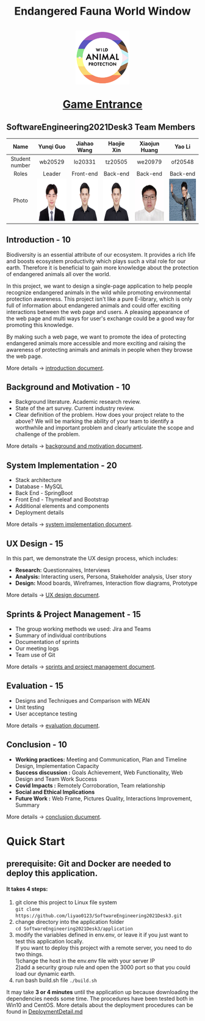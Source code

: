 <h1 align="center">
Endangered Fauna World Window
<br>
<br>
<img src="https://github.com/liyao0123/SoftwareEngineering2021Desk3/blob/main/Documentation/pics/logo.jpg" width = "28%" />
<br>

[Game Entrance](https://github.com/liyao0123/SoftwareEngineering2021Desk3/tree/development)
</h1>

## SoftwareEngineering2021Desk3 Team Members

Name          |Yunqi Guo            |Jiahao Wang           | Haojie Xin           |Xiaojun Huang         |Yao Li
:------------:|:-------------------:|:--------------------:|:--------------------:|:--------------------:|:-----------------------:
Student number|wb20529              |lo20331               |tz20505               |we20979               |of20548   
Roles         |Leader               |Front-end             |Back-end              |Back-end              |Back-end    
Photo         |<img src="Documentation/pics/Yunqi_Guo.jpg" width="130" height="110">|<img src="Documentation/pics/Haojie_Xin.jpeg" width="130" height="110">|<img src="Documentation/pics/Haojie_Xin.jpeg" width="130" height="110">|<img src="Documentation/pics/Xiaojun.JPG" width="130" height="110">|<img src="Documentation/pics/YaoLi.jpg" width="130" height="110">


## Introduction - 10
Biodiversity is an essential attribute of our ecosystem. It provides a rich life and boosts ecosystem productivity which plays such a vital role for our earth. Therefore it is beneficial to gain more knowledge about the protection of endangered animals all over the world.

In this project, we want to design a single-page application to help people recognize endangered animals in the wild while promoting environmental protection awareness. This project isn't like a pure E-library, which is only full of information about endangered animals and could offer exciting interactions between the web page and users. A pleasing appearance of the web page and multi ways for user's exchange could be a good way for promoting this knowledge.

By making such a web page, we want to promote the idea of protecting endangered animals more accessible and more exciting and raising the awareness of protecting animals and animals in people when they browse the web page.

More details -> [introduction document](Documentation/Introduction.md).


## Background and Motivation - 10
- Background literature. Academic research review.
- State of the art survey. Current industry review.
- Clear definition of the problem. How does your project relate to the above? We will be marking the ability of your team to identify a worthwhile and important problem and clearly articulate the scope and challenge of the problem.

More details -> [background and motivation document](Documentation/BackgroundandMotivation.md).


## System Implementation - 20
- Stack architecture
- Database - MySQL
- Back End - SpringBoot
- Front End - Thymeleaf and Bootstrap
- Additional elements and components
- Deployment details

More details -> [system implementation document](Documentation/SystemImplementation.md).


## UX Design - 15
In this part, we demonstrate the UX design process, which includes:
- **Research:** Questionnaires, Interviews
- **Analysis:** Interacting users, Persona, Stakeholder analysis, User story
- **Design:** Mood boards, Wireframes, Interaction flow diagrams, Prototype

More details ->  [UX design document](Documentation/UXDesign.md).

## Sprints & Project Management - 15

- The group working methods we used: Jira and Teams
- Summary of individual contributions
- Documentation of sprints
- Our meeting logs
- Team use of Git

More details -> [sprints and project management document](Documentation/Sprints&ProjectManagement.md).


## Evaluation - 15
- Designs and Techniques and Comparison with MEAN
- Unit testing
- User acceptance testing

More details -> [evaluation document](Documentation/Evaluation.md).

## Conclusion - 10
- **Working practices:** Meeting and Communication, Plan and Timeline Design, Implementation Capacity
- **Success discussion :** Goals Achievement, Web Functionality, Web Design and Team Work Success
- **Covid Impacts :** Remotely Corroboration, Team relationship
- **Social and Ethical Implications**
- **Future Work :** Web Frame, Pictures Quality, Interactions Improvement, Summary

More details -> [conclusion ducument](Documentation/Conclusion.md).


# Quick Start

## prerequisite: Git and Docker are needed to deploy this application.

#### It takes 4 steps:
1. git clone this project to Linux file system   
  `git clone https://github.com/liyao0123/SoftwareEngineering2021Desk3.git`
2. change directory into the application folder   
  `cd SoftwareEngineering2021Desk3/application`
3. modify the variables defined in env.env, or leave it if you just want to test this application locally.   
   If you want to deploy this project with a remote server, you need to do two things.   
   1)change the host in the env.env file with your server IP   
   2)add a security group rule and open the 3000 port so that you could load our dynamic earth. 
4. run bash build.sh file 
  `./build.sh`

It may take **3 or 4 minutes** until the application up because downloading the dependencies needs some time.
The procedures have been tested both in Win10 and CentOS.
More details about the deployment procedures can be found in [DeploymentDetail.md](/application/DeploymentDetail.md)
